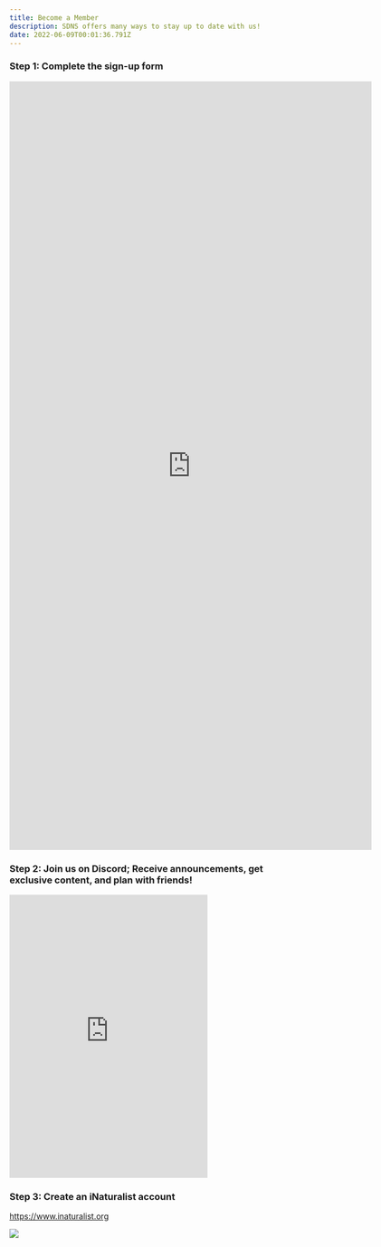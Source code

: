 ```yaml
---
title: Become a Member
description: SDNS offers many ways to stay up to date with us!
date: 2022-06-09T00:01:36.791Z
---
```

### Step 1: Complete the sign-up form

<iframe src="https://docs.google.com/forms/d/e/1FAIpQLScUsTydJHQBfBOMAmBrOkDnO5_T1KZUMTvsmja930iLTuQDdA/viewform?embedded=true" width="640" height="1357" frameborder="0" marginheight="0" marginwidth="0">Loading…</iframe>

### [](https://docs.google.com/forms/d/e/1FAIpQLScUsTydJHQBfBOMAmBrOkDnO5_T1KZUMTvsmja930iLTuQDdA/viewform?usp=sf_link)Step 2: Join us on Discord; Receive announcements, get exclusive content, and plan with friends!

<iframe src="https://discord.com/widget?id=945091374758375504&theme=dark" width="350" height="500" allowtransparency="true" frameborder="0" sandbox="allow-popups allow-popups-to-escape-sandbox allow-same-origin allow-scripts"></iframe>

### Step 3: Create an iNaturalist account

<https://www.inaturalist.org>

![](/assets/images/posts/logo.png)